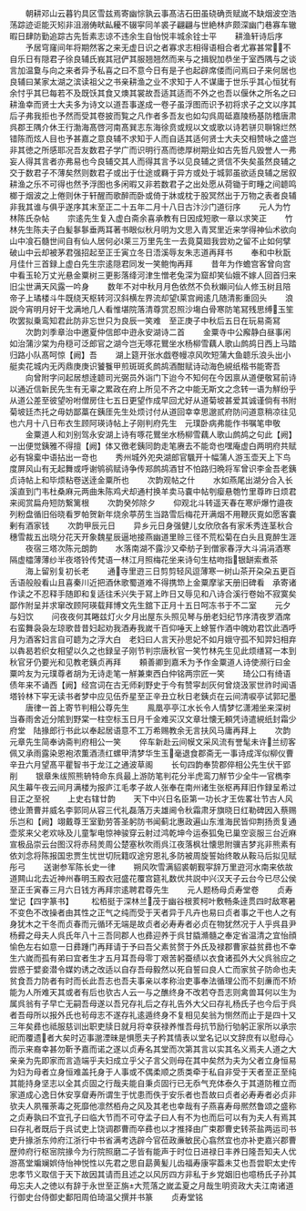 <!-- { "loadSidebar": true } -->
　　朝耕邓山云暮钓具区雪兹焉寄幽悰孰云事髙洁石田虽硗确贡赋嵗不缺烟波空浩荡踪迹讵能灭矧非沮溺俦畎畆耰不辍寜同羊裘子翩翩与世絶林庐颇深幽门巷寡车辙暇日肆防勤追踪古先哲素志谅不违余生自怡悦丰城余铨士平
　　耕渔轩诗后序
　　予居穹窿间年将期然客之来无虚日识之者寡求志相得语相合者尤寡甚常不自乐日有隠君子徐良辅氏峩其冠俨其服翘翘然而来与之揖貎加恭坐于室西隅与之谈言加温敻与向之来者异予私喜之曰不意今日有是子也起辟席偻而问焉曰子来何居也良辅曰某家太湖之滨读祖父之书亲耕渔之业不求知于人不谋庸于世乐乎其心恒犹有余忖乎其巳每若不及既饫其食又燠其裳故吾适其适而不外之也吾以偃休之所名之曰耕渔幸而贤士大夫多为诗文以道吾事遂成一卷子虽浮图而识予初将求子之文以序其后子弗我拒也予然而受其卷披而覧之凡作者多吾友也如勾呉周砥嘉陵杨基防稽唐肃呉郡王隅介休王行渤海髙啓河南髙巽志东海徐贲或规以文或歌以诗若骈贝聨锦烂然错陈而炫人目也予甚嘉之意良辅不求知于人而自适其适何贤士大夫交相赞咏之盛岂非其徳之所感耶况吾友数君子学广而识明行髙而徳厚树期业如古先哲凡毁誉人一弗妄人得其言者亦弗易也今良辅交其人而得其言予以见良辅之贤信不失矣虽然良辅之交于数君子不薄矣然则数君子或出于仕途或羇于异方或处于城郭虽欲适良辅之居叙耕渔之乐不可得也然予浮图也多闲暇又非若数君子之出处愿从荷锄于町畽之间聼鸣榔于烟波之上倦则休于轩醒而歌醉而卧或倚于牀或枕于股冥然出于万物之表者良辅非我其谁与俱乎遂序其末至正二十五年二月十八日古汴沙门道衍序
　　元人为竹林陈氏杂帖
　　宗逺先生复入虚白斋余喜承教有日因成短歌一章以求笑正
　　竹林先生陈夫子白髪鬖鬖垂两耳著书眼似秋月明为文思入青冥里近来学得神仙术欲向山中飡石髓世间自有仙人居何必莱三万里先生一去竟莫廻我尝劝之留不止如何擘破山中云却被茅君强招起至正壬寅立冬日浯溪辱友朱志道再拜书
　　奉和中秋翫月佳什三首録上虚白先生宗逺隠君同发一笑鲍恂再拜
　　昔年为作蟾宫客曾向宫中看玉轮万丈光悬金粟树三更影落绛河津生憎老兔深为窟却笑仙娥不嫁人回首归来旧尘世满天风露一吟身
　　数年不对中秋月月色依然不负秋嬾问仙人修玉树且陪帝子上璚楼斗牛既绕天枢转河汉斜横左界流却望莱宫阙逺几随清影重回头
　　浪説今宵明月好干戈满地几人看惟堪院落清尊赏忍照沙塲白骨寒防笔冩残思缚玉笙吹罢拟乗鸾知君此防非忘世只为良辰一笑难　至正庚子中秋后五日在玩易斋冩
　　次韵刘季章治中邀夏仲信郎中逰永安湖诗二首
　　金粟寺中公廨静白昼事闲如治蒲沙棠为舟穏可泛郎官之湖今岂无啄花鸎坐水杨柳雪藕人歌山鹧鸪日西上马踏归路小队髙呵惊【阙】吾
　　湖上筵开张水戯卷幔凉风吹短蒲大鱼聼乐浪头出小艇卖花城内无丙鼎庚庚识饕餮甲煎斑斑炙鹧鸪酒酣赋诗动海色絸纸楷书能寄吾
　　向曾附字问起居想逹聼司光弼员外诣门下迨今不知何在今因禀从道便敬冩前诗以通近信新民先生有无辜之累政在府上所见不齐之中能无斯文之念转一语为觧纷乎从道公差至彼望吩咐僧房住七五日更望作成早回尤好从道菊坡甚爱其诚谨倘有书附菊坡廷杰托之毋妨鄙藁在銕厓先生处烦讨付从道回幸幸思邈贰府防问道意稍凉往见也六月十八日布衣生顾阿瑛诗帖上子刚判府先生　元璞卧病弗能作书嘱笔申敬
　　金粟道人和刘别驾永安湖上诗有啄花鸎坐水杨柳雪藕人歌山鹧鸪之句此【阙】一出便觉銕雅不得擅【阙】体又徼老銕同韵走笔赓去不能竒也嘿庵虚白两明府共赋必有锦槖中语拈出一竒也
　　秀州城外夗央湖郎官颿开十幅蒲人游玉壶天上下鸟度屏风山有无起舞或呼谢鸲鹆赋诗争传郑鹧鸪酒甘不怕路归晩将军曾识李金吾老銕贞诗帖上和毕烦粘卷送逹金粟所也
　　次韵观帖之什
　　水如燕尾出湖分合入长溪直到门韦杜桑麻元两曲朱陈鸡犬却通村换羊卖马嚢中帖刳瘿悬匏竹里尊昨日烦君来阅赏扁舟短防繋篱根
　　次韵癸邜除夕
　　仰观北斗转遥天春在寒炉爆竹邉夜列粉盘循旧俗晓看罗帕贺新年烧余葶苈生当路雪后梅花开满烟不用鞭灰覔如愿客嚢剰有酒家钱
　　次韵甲辰元日
　　异乡元日身强健儿女欣欣各有家禾秀连茎秋合穗雪裁五出晓分花天开象魏星辰逼地接燕幽道里赊三径不荒松菊在白头且覔醉生涯
　　夜宿三塔次陈元朗韵
　　水落南湖不露沙又牵舫子到僧家春浮大斗涓涓酒寒隔虚櫺薄薄纱半夜塔铃传梵语一林江月照梅花坐来诗句生枯吻指银缾索煮茶
　　海上留别复初长老
　　通寺里逰三日剪剪轻风逗薄寒一树山茶开朶朶五更百舌语般般看山且喜秦川近把酒休歌蜀道难不得携笻上金粟摩挲天册旧碑看　承寄诸作读之不忍释手随即和复适往禾兴失于冩上昨日又辱见和八诗合溪行卷始不寂寞矣鄙作附呈并求窜改顾阿瑛载拜博文先生舘下正月十五日呵冻书于不二室
　　元夕与妇饮
　　问夜夜何其睠兹灯火夕月出屋东头照见琴与册老妇纪节序清夜罗酒席右蛮舞袅袅左琼歌昔昔妇起劝我酒寿我嵗千百仰唾天上蜍誓作酒中魄劝君饮此酒呼月为酒客妇言自可聼为之浮大白　老妇曰人言天孙思妃不如月娥守孤不知羿妇相弃以犇曷若织女相望以久之也録呈子刚节判宗唐秋官一笑竹林先生见此烦缮冩一本到秋官牙仍要光和见教老銕贞再拜
　　頼善卿到嘉禾为予作金粟道人诗使濒行曰金粟吟友为元璞尊者胡为无诗走笔一觧兼柬西白仲铭两宗匠一笑
　　琦公口有绮语债年来不诵西【阙】经宫词在古无师刹野史于今有赞寜刦灰何曾烧汲冡世祚时闻语塔铃林下寜无读书者梦中应见伍乔星至正辛丑立秋日老銕贞在云间清唳亭试郭玘墨
　　唐律一首上寄节判相公尊先生
　　鳯凰亭亭江水长令人情梦忆潇湘坐来深树当春雨舍近分隂到野棠一柱空标玉日月千金难买汉文章壮懐无頼凭诗遣絸纸封霜少府堂　陆掾郎行书此以奉起居语意不工万希赐教余无言扶风马庸再拜上
　　次韵元章先生简奉讷斋判府相公一笑
　　倅车新赴云间幙文采风流有誉髦未许兰纫客佩又承雨露染恩袍浓薫酒渍红螺甲清梦华生玉毫退食郡斋无一事诗成浑似柳仪曹辛丑六月望髙平瞿智书于龙江之通波草阁
　　长句四韵奉贽郡倅相公先生伏干郢削
　　银章朱绂照熊辀特命东呉最上游防笔判花分半虎鸾刀觧节少全牛一官檇李风生幕午夜云间月满楼为报庐江毛孝子故人张奉在南州诸生张枢再拜旧作録呈希过目正之至祝
　　上史右辖廿韵
　　天下中兴日名臣第一功长才王佐畧壮节古人风徳业萧曹并威名李郭同从容三代礼磊落万夫雄阃令秋霜肃牙旗晓日红勒碑因入蔡赐乐岂和【阙】翊戴尊王室勤劳答圣躬防书闻蓟北惠政遍山东淮海民皆仰荆扬贡复通壶浆来父老欢咏及儿童掣电惊神骏穿云射过鸿乾坤今运泰狐兔已巢空衮服三台近麻宣极品崇云台图汉将赤舄羙周公楚塞秋吹雨呉江夜落枫壮懐思附骥吉梦兆非熊素有依刘念将陈报国忠贾生忧世切阮籍叹途穷恩礼多防被周旋誓始终敢从鞍马后拟见赋彤弓
　　送谢参军陈长史一律
　　朔风吹雪满貂裘朝觐寜辞万里逰河水南来依故道闗山北去近神州春明玉殿衣冠盛花覆宫筵礼数优共説中兴汉天子云台今已尽公侯　至正壬寅春三月六日钱方再拜宗逺聘君尊先生
　　元人题杨母贞寿堂卷
　　贞寿堂记【四字篆书】
　　松栢挺于深林兰茂于幽谷根荄柯叶敷畅条逹贯四时敌寒暑不变色不改操者由其性之正气之纯而受于天者异于凡卉也易曰贞者事之干也人之有身犹木之干冬而贞春而元循环无端是故贞者必寿寿者必贞在物犹然况于人乎呉县尹杨彛之母夫人呉氏年八十三吾同郡人也彞迎养于呉甘膬滫髓之奉定省温清之宜怡顔愉色左右如意一日彞踵门再拜请于予曰吾父素贫赘于外氏及禄郡曹家益贫彞也不幸生六嵗而孤有弟曰宜者生才五月耳吾母零丁艰苦躬蚕绩以衣食诸孤外大父呉翁应之尝惑于嬖妾潜令媒妁诱之改适以自存吾母毅然以死自誓曰良人亡而家贫子防命也夫贫食吾力防者有时而长此吾志也吾夫事亲以孝称治吏事奉法循理公而不刻亷而不矫能为人所难天其或者有后也欤古人云一与之醮终身不改若夺吾志则禽兽耳何以生为属呉翁有子早亡无嗣吾母遂以吾兄存礼后之存礼告外大父曰存礼杨氏子也今后于呉者吾母所以报外氏也茍母志不遂存礼逺遁终身不复相见矣翁为恻然而止于是四十又三年矣彞也祗服慈训出职吏牍日就月将幸获禄养惟吾母抗节励行劬躬正家所以承宗祀而覆遗者大矣时迈事邈湮昧是惧愿夫子矜其情表以堂名记以文辞庶有以慰母心而示来裔幸甚勿靳予嘉而诺之遂以贞寿名其堂而次第其言以实其名义焉夫人道之大亲亲为先即家而言造端乎夫妇成立乎父子言父则母在其中矣然为夫为父者立身恒易为妇为母者立身恒难盖托身于人事或不偶柔顺之质类牵于私自非受于天者至正至纯其能持身坚志以全其贞固之行哉夫能自秉贞固行已无忝气充体泰久于其道防稚立而家道成心逸日休安享睂寿所谓生于忧患而佚于安乐者也吾故曰贞者必寿寿者必贞非欤夫人夙罹荼毒之死靡他凛然栢舟之风及其老也幸哉有子燕喜寿母熈然鲁颂之盛称之贞寿孰曰不宜孔子曰临大节而不可夺孟子曰人有不为也而后可以有为夫人有焉其曰存礼者既后于呉试吏上饶调郡曹而卒彞也以才推择由广束郡曹史转茶盐两运司书吏升掾浙东帅府江浙行中书省满考选辟今官莅政亷敏民心翕然宜也亦补吏嘉兴郡曹歴帅府行枢宻院掾今为行院照磨二子皆有能声于时位日进禄日丰养日隆吾知夫人优游髙堂斒斓娯侍怡神悦性以先君之思自勗黄髪儿齿福寿康寜葢未艾也吾尝职太史传忠孝节义取信于天下故因其请而且述之以风厉四方非私于乡党姻旧也噫杨氏子孙其毋忘夫人之徳以有辞于永世至正旃大荒落之嵗孟夏之月哉生明资政大夫江南诸道行御史台侍御史鄱阳周伯琦温父撰并书篆
　　贞寿堂铭
